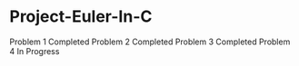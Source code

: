 # Project-Euler-In-C

Problem 1 Completed
Problem 2 Completed
Problem 3 Completed
Problem 4 In Progress
